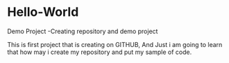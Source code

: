 # Hello-World
Demo Project -Creating repository and demo project

This is first project that is creating on GITHUB, And Just i am going to learn that how may i create my repository and put my sample of code.
